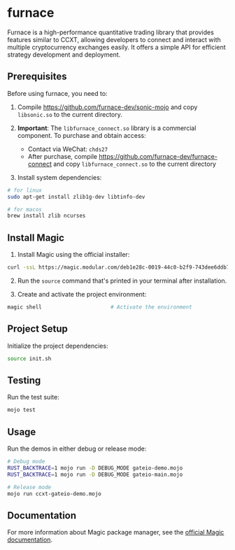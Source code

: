 # furnace
Furnace is a high-performance quantitative trading library that provides features similar to CCXT, allowing developers to connect and interact with multiple cryptocurrency exchanges easily. It offers a simple API for efficient strategy development and deployment.

## Prerequisites

Before using furnace, you need to:

1. Compile https://github.com/furnace-dev/sonic-mojo and copy `libsonic.so` to the current directory.

2. **Important**: The `libfurnace_connect.so` library is a commercial component. To purchase and obtain access:
   - Contact via WeChat: `chds27`
   - After purchase, compile https://github.com/furnace-dev/furnace-connect and copy `libfurnace_connect.so` to the current directory

3. Install system dependencies:
```bash
# for linux
sudo apt-get install zlib1g-dev libtinfo-dev

# for macos
brew install zlib ncurses
```

## Install Magic

1. Install Magic using the official installer:
```bash
curl -ssL https://magic.modular.com/deb1e28c-0019-44c0-b2f9-743dee6ddb70 | bash
```

2. Run the `source` command that's printed in your terminal after installation.

3. Create and activate the project environment:
```bash
magic shell                      # Activate the environment
```

## Project Setup

Initialize the project dependencies:
```bash
source init.sh
```

## Testing

Run the test suite:
```bash
mojo test
```

## Usage

Run the demos in either debug or release mode:

```bash
# Debug mode
RUST_BACKTRACE=1 mojo run -D DEBUG_MODE gateio-demo.mojo
RUST_BACKTRACE=1 mojo run -D DEBUG_MODE gateio-main.mojo

# Release mode
mojo run ccxt-gateio-demo.mojo
```

## Documentation

For more information about Magic package manager, see the [official Magic documentation](https://docs.modular.com/magic/).